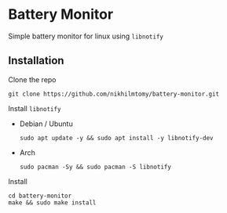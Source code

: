 # Battery Monitor  
Simple battery monitor for linux using `libnotify`  

## Installation
Clone the repo  
```
git clone https://github.com/nikhilmtomy/battery-monitor.git
```
Install `libnotify`  
- Debian / Ubuntu  
  ```
  sudo apt update -y && sudo apt install -y libnotify-dev
  ```
- Arch  
  ```
  sudo pacman -Sy && sudo pacman -S libnotify
  ```
Install  
```
cd battery-monitor
make && sudo make install
```
